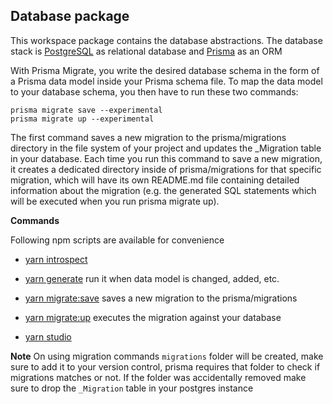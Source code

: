 ## Database package

This workspace package contains the database abstractions. The database stack is [PostgreSQL](https://www.postgresql.org/) as relational database and [Prisma](https://www.prisma.io/) as an ORM

With Prisma Migrate, you write the desired database schema in the form of a Prisma data model inside your Prisma schema file. To map the data model to your database schema, you then have to run these two commands:
```
prisma migrate save --experimental
prisma migrate up --experimental
```
The first command saves a new migration to the prisma/migrations directory in the file system of your project and updates the _Migration table in your database. Each time you run this command to save a new migration, it creates a dedicated directory inside of prisma/migrations for that specific migration, which will have its own README.md file containing detailed information about the migration (e.g. the generated SQL statements which will be executed when you run prisma migrate up).


**Commands**

Following npm scripts are available for convenience

* [yarn introspect](https://www.prisma.io/docs/reference/tools-and-interfaces/introspection)

* [yarn generate](https://www.prisma.io/docs/reference/tools-and-interfaces/prisma-cli)
run it when data model is changed, added, etc.

* [yarn migrate:save](https://www.prisma.io/docs/reference/tools-and-interfaces/prisma-migrate)
saves a new migration to the prisma/migrations

* [yarn migrate:up](https://www.prisma.io/docs/reference/tools-and-interfaces/prisma-migrate)
executes the migration against your database

* [yarn studio](https://www.prisma.io/docs/reference/tools-and-interfaces/prisma-studio)

**Note** 
On using migration commands `migrations` folder will be created, make sure to add it to your version control, prisma requires that folder to check if migrations matches or not. If the folder was accidentally removed make sure to drop the `_Migration` table in your postgres instance
